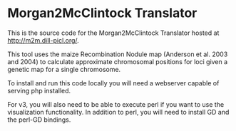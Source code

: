 # Morgan2McClintock Translator 

This is the source code for the Morgan2McClintock Translator hosted at <http://m2m.dill-picl.org/>.

This tool uses the maize Recombination Nodule map (Anderson et al. 2003 and 2004) to calculate approximate chromosomal positions for loci given a genetic map for a single chromosome. 

To install and run this code locally you will need a webserver capable of serving php installed. 

For v3, you will also need to be able to execute perl if you want to use the visualization functionality. In addition to perl, you will need to install GD and the perl-GD bindings.

